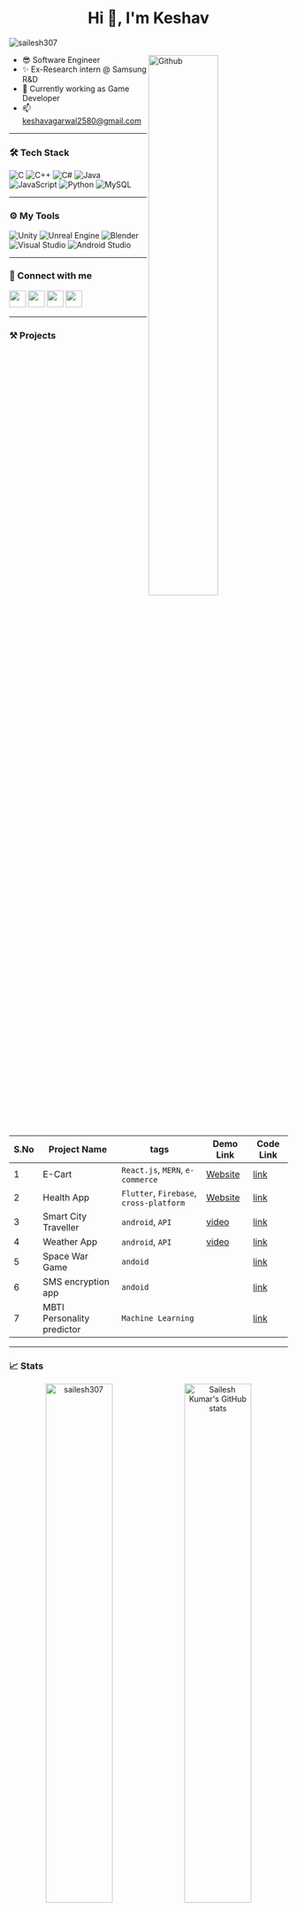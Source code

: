 <h1 align="center">Hi 👋, I'm Keshav</h1>


<p align="left"> <img src="https://komarev.com/ghpvc/?username=sailesh307&label=Profile%20views&color=0e75b6&style=flat" alt="sailesh307" /> </p>

<img width="50%" align="right" alt="Github" src="https://raw.githubusercontent.com/onimur/.github/master/.resources/git-header.svg" />


- 😎 Software Engineer
- ✨ Ex-Research intern @ Samsung R&D
- 👀 Currently working as Game Developer
- 📫 keshavagarwal2580@gmail.com


---

<!-- TECH STACK -->

### 🛠 Tech Stack 

<p>
<!-- Languages -->
 <p>
  <img alt="C" src="https://img.shields.io/badge/-C-05122A?style=flat&logo=C&logoColor=A8B9CC" style="max-width:100%;">
  <img alt="C++" src="https://img.shields.io/badge/-C++-05122A?style=flat&logo=C%2B%2B&logoColor=00599C" style="max-width:100%;">
  <img alt="C#" src="https://img.shields.io/badge/-C%23-05122A?style=flat&logo=c-sharp&logoColor=239120" style="max-width:100%;">
  <img alt="Java" src="https://img.shields.io/badge/-Java-05122A?style=flat&logo=java&logoColor=007396" style="max-width:100%;">
  <img alt="JavaScript" src="https://img.shields.io/badge/-JavaScript-05122A?style=flat&logo=javascript&logoColor=F7DF1E" style="max-width:100%;">
  <img alt="Python" src="https://img.shields.io/badge/-Python-05122A?style=flat&logo=python&logoColor=3776AB" style="max-width:100%;">
  <img alt="MySQL" src="https://img.shields.io/badge/-MySQL-05122A?style=flat&logo=mysql&logoColor=4479A1" style="max-width:100%;">
</p>


---

### ⚙️ My Tools 

<p>
  <img alt="Unity" src="https://img.shields.io/badge/Unity-05122A.svg?&logo=unity&logoColor=white">
<img alt="Unreal Engine" src="https://img.shields.io/badge/Unreal%20Engine-05122A.svg?&logo=unreal-engine&logoColor=white">
<img alt="Blender" src="https://img.shields.io/badge/Blender-05122A.svg?&logo=blender&logoColor=F5792A">
  <img alt="Visual Studio" src="https://img.shields.io/badge/-Visual%20Studio%20-05122A?style=flat&logo=visual-studio-code&logoColor=007ACC">
<img alt="Android Studio" src="https://img.shields.io/badge/Android%20Studio-05122A.svg?&logo=android-studio">


</p>

---

<!-- Connect with Me -->
### 🤝 Connect with me 

   <a href="https://www.linkedin.com/in/keshavagarwal2580/"><img src="https://user-images.githubusercontent.com/57597700/115221409-434f5080-a127-11eb-8605-0de27d8ee0e7.png" width=30></a>
   <a href="https://www.instagram.com/keshavagarwal2580/"><img src="https://user-images.githubusercontent.com/57597700/115221558-6ed23b00-a127-11eb-90cf-c330432b48e3.png" width=30></a>
   <a href="https://github.com/keshavagarwal2580"><img src="https://user-images.githubusercontent.com/57597700/115221750-9e814300-a127-11eb-87ad-9829817b7a36.png" width=30></a>
   <a href="mailto: keshavagarwal2580@gmail.com"><img src="https://user-images.githubusercontent.com/57597700/115959649-e559a900-a52a-11eb-9cf5-3659573b814b.png" width=30></a>

---

### ⚒️ Projects

| S.No | Project Name | tags | Demo Link |Code Link |
| ---  | ------------ | ---- | --- |--- |
| 1    | E-Cart | `React.js`, `MERN`, `e-commerce` | [Website](https://ecart-sailesh307.vercel.app/) | [link](https://github.com/sailesh307/e-cart)
| 2    | Health App | `Flutter`, `Firebase`, `cross-platform` | [Website](https://sailesh307.github.io/) | [link](https://github.com/sailesh307/health_app)
| 3    | Smart City Traveller | `android`, `API` | [video](https://youtu.be/a3OAVr1kiqc) |[link](https://github.com/sailesh307/Smart-City-Traveller)
| 4    | Weather App          | `android`, `API` | [video](https://youtu.be/alD0hfXQEm4) |[link](https://github.com/sailesh307/Weather-App)
| 5    | Space War Game       | `andoid` ||[link](https://github.com/sailesh307/space-war-game)
| 6    | SMS encryption app   | `andoid` ||[link](https://github.com/sailesh307/sms-encryption-app)
| 7    | MBTI Personality predictor | `Machine Learning` ||[link](https://github.com/sailesh307/Personality-Prediction-Using-MBTI)



<!-- Stats -->

---
### 📈 Stats
<p align="center">
  <img width="49%" src="https://github-readme-stats.vercel.app/api/top-langs?username=sailesh307&theme=dark&hide=jupyter notebook&show_icons=true&locale=en&layout=compact" alt="sailesh307" />
  <img width="49%" src = "https://github-readme-stats.vercel.app/api?username=sailesh307&theme=dark&show_icons=true" alt = "Sailesh Kumar's GitHub stats">
</p>

<h2 align='center'>⚡️<i>Stay Awesome!</i>⚡️</h2>

<!---
sailesh307/sailesh307 is a ✨ special ✨ repository because its `README.md` (this file) appears on your GitHub profile.
You can click the Preview link to take a look at your changes.
--->
